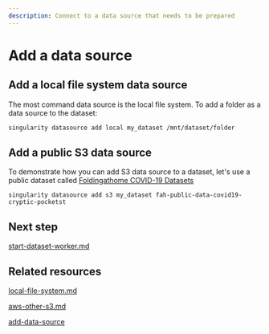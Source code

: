 ```yaml
---
description: Connect to a data source that needs to be prepared
---
```


# Add a data source

## Add a local file system data source

The most command data source is the local file system. To add a folder as a data source to the dataset:

```sh
singularity datasource add local my_dataset /mnt/dataset/folder
```

## Add a public S3 data source

To demonstrate how you can add S3 data source to a dataset, let's use a public dataset called [Foldingathome COVID-19 Datasets](https://registry.opendata.aws/foldingathome-covid19/)

```
singularity datasource add s3 my_dataset fah-public-data-covid19-cryptic-pocketst 
```

## Next step

[start-dataset-worker.md](start-dataset-worker.md "mention")

## Related resources

[local-file-system.md](../cli-reference/data-source/add-data-source/local-file-system.md "mention")

[aws-other-s3.md](../cli-reference/data-source/add-data-source/aws-other-s3.md "mention")

[add-data-source](../cli-reference/data-source/add-data-source/ "mention")
